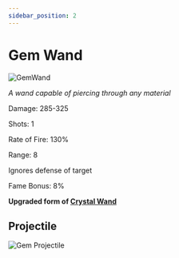 ```yaml
---
sidebar_position: 2
---
```


# Gem Wand

![GemWand](https://vwiki.valorserver.com/api/item/picture/gem%20wand)

<i>A wand capable of piercing through any material</i>

Damage: 285-325

Shots: 1

Rate of Fire: 130% 

Range: 8

Ignores defense of target

Fame Bonus: 8%

**Upgraded form of [Crystal Wand](https://www.realmeye.com/wiki/crystal-wand)**

## Projectile

![Gem Projectile](https://cdn.discordapp.com/attachments/953134990428868629/997619544170438656/gemwand.gif)
